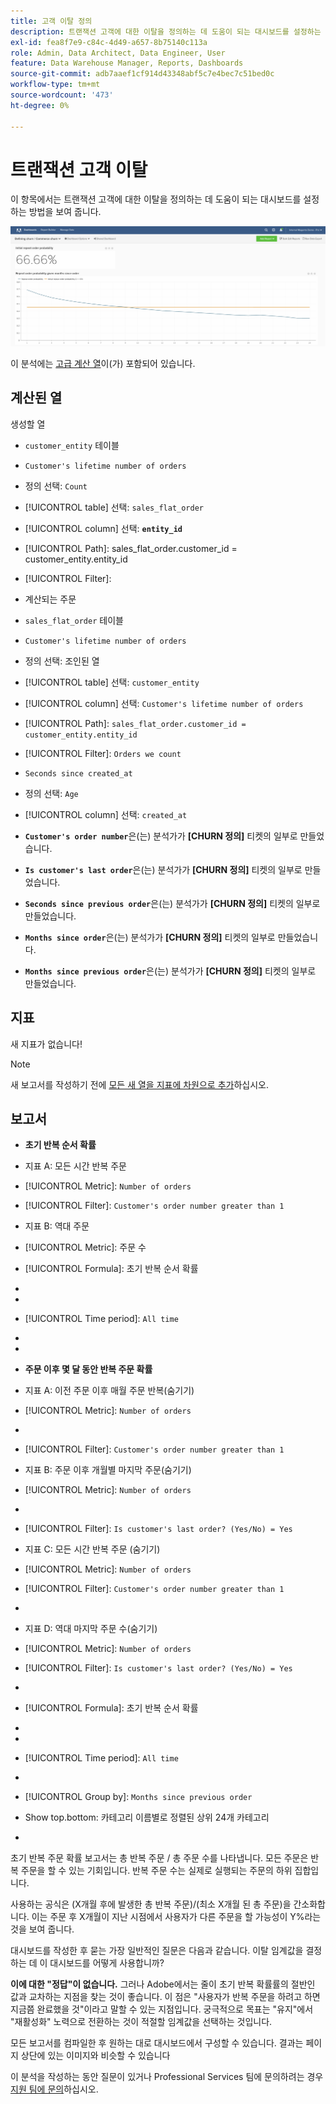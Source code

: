```yaml
---
title: 고객 이탈 정의
description: 트랜잭션 고객에 대한 이탈을 정의하는 데 도움이 되는 대시보드를 설정하는 방법에 대해 알아봅니다.
exl-id: fea8f7e9-c84c-4d49-a657-8b75140c113a
role: Admin, Data Architect, Data Engineer, User
feature: Data Warehouse Manager, Reports, Dashboards
source-git-commit: adb7aaef1cf914d43348abf5c7e4bec7c51bed0c
workflow-type: tm+mt
source-wordcount: '473'
ht-degree: 0%

---
```


# 트랜잭션 고객 이탈

이 항목에서는 트랜잭션 고객에 대한 이탈을 정의하는 데 도움이 되는 대시보드를 설정하는 방법을 보여 줍니다.

![](../../assets/churn-deashboard.png)

이 분석에는 [고급 계산 열](../data-warehouse-mgr/adv-calc-columns.md)이(가) 포함되어 있습니다.

## 계산된 열

생성할 열

* `customer_entity` 테이블
* `Customer's lifetime number of orders`
* 정의 선택: `Count`
* [!UICONTROL table] 선택: `sales_flat_order`
* [!UICONTROL column] 선택: **`entity_id`**
* [!UICONTROL Path]: sales_flat_order.customer_id = customer_entity.entity_id
* [!UICONTROL Filter]:
* 계산되는 주문

* `sales_flat_order` 테이블
* `Customer's lifetime number of orders`
* 정의 선택: 조인된 열
* [!UICONTROL table] 선택: `customer_entity`
* [!UICONTROL column] 선택: `Customer's lifetime number of orders`
* [!UICONTROL Path]: `sales_flat_order.customer_id = customer_entity.entity_id`
* [!UICONTROL Filter]: `Orders we count`

* `Seconds since created_at`
* 정의 선택: `Age`
* [!UICONTROL column] 선택: `created_at`

* **`Customer's order number`**&#x200B;은(는) 분석가가 **[CHURN 정의]** 티켓의 일부로 만들었습니다.
* **`Is customer's last order`**&#x200B;은(는) 분석가가 **[CHURN 정의]** 티켓의 일부로 만들었습니다.
* **`Seconds since previous order`**&#x200B;은(는) 분석가가 **[CHURN 정의]** 티켓의 일부로 만들었습니다.
* **`Months since order`**&#x200B;은(는) 분석가가 **[CHURN 정의]** 티켓의 일부로 만들었습니다.
* **`Months since previous order`**&#x200B;은(는) 분석가가 **[CHURN 정의]** 티켓의 일부로 만들었습니다.

## 지표

새 지표가 없습니다!

>[!NOTE]
>
>새 보고서를 작성하기 전에 [모든 새 열을 지표에 차원으로 추가](../data-warehouse-mgr/manage-data-dimensions-metrics.md)하십시오.

## 보고서

* **초기 반복 순서 확률**
* 지표 A: 모든 시간 반복 주문
* [!UICONTROL Metric]: `Number of orders`
* [!UICONTROL Filter]: `Customer's order number greater than 1`

* 지표 B: 역대 주문
* [!UICONTROL Metric]: 주문 수

* [!UICONTROL Formula]: 초기 반복 순서 확률
* 
  [!UICONTROL 공식]: `A/B`
* 
  [!UICONTROL Format]: `Percent`

* [!UICONTROL Time period]: `All time`
* 
  [!UICONTROL Interval]: `None`
* 
  [!UICONTROL Chart type]: `Scalar`

* **주문 이후 몇 달 동안 반복 주문 확률**
* 지표 A: 이전 주문 이후 매월 주문 반복(숨기기)
* [!UICONTROL Metric]: `Number of orders`
* 
  [!UICONTROL Perspective]: `Cumulative`
* [!UICONTROL Filter]: `Customer's order number greater than 1`

* 지표 B: 주문 이후 개월별 마지막 주문(숨기기)
* [!UICONTROL Metric]: `Number of orders`
* 
  [!UICONTROL Perspective]: `Cumulative`
* [!UICONTROL Filter]: `Is customer's last order? (Yes/No) = Yes`

* 지표 C: 모든 시간 반복 주문 (숨기기)
* [!UICONTROL Metric]: `Number of orders`
* [!UICONTROL Filter]: `Customer's order number greater than 1`

* 
  [!UICONTROL 그룹 기준]: `Independent`

* 지표 D: 역대 마지막 주문 수(숨기기)
* [!UICONTROL Metric]: `Number of orders`
* [!UICONTROL Filter]: `Is customer's last order? (Yes/No) = Yes`

* 
  [!UICONTROL 그룹 기준]: `Independent`

* [!UICONTROL Formula]: 초기 반복 순서 확률
* 
  [!UICONTROL 공식]: `(C-A)/(C+D-A-B)`
* 
  [!UICONTROL Format]: `Percent`

* [!UICONTROL Time period]: `All time`
* 
  [!UICONTROL Interval]: `None`
* [!UICONTROL Group by]: `Months since previous order`
* Show top.bottom: 카테고리 이름별로 정렬된 상위 24개 카테고리

* 
  [!UICONTROL Chart type]: `Line`

초기 반복 주문 확률 보고서는 총 반복 주문 / 총 주문 수를 나타냅니다. 모든 주문은 반복 주문을 할 수 있는 기회입니다. 반복 주문 수는 실제로 실행되는 주문의 하위 집합입니다.

사용하는 공식은 (X개월 후에 발생한 총 반복 주문)/(최소 X개월 된 총 주문)을 간소화합니다. 이는 주문 후 X개월이 지난 시점에서 사용자가 다른 주문을 할 가능성이 Y%라는 것을 보여 줍니다.

대시보드를 작성한 후 묻는 가장 일반적인 질문은 다음과 같습니다. 이탈 임계값을 결정하는 데 이 대시보드를 어떻게 사용합니까?

**이에 대한 &quot;정답&quot;이 없습니다.** 그러나 Adobe에서는 줄이 초기 반복 확률률의 절반인 값과 교차하는 지점을 찾는 것이 좋습니다. 이 점은 &quot;사용자가 반복 주문을 하려고 하면 지금쯤 완료했을 것&quot;이라고 말할 수 있는 지점입니다. 궁극적으로 목표는 &quot;유지&quot;에서 &quot;재활성화&quot; 노력으로 전환하는 것이 적절할 임계값을 선택하는 것입니다.

모든 보고서를 컴파일한 후 원하는 대로 대시보드에서 구성할 수 있습니다. 결과는 페이지 상단에 있는 이미지와 비슷할 수 있습니다

이 분석을 작성하는 동안 질문이 있거나 Professional Services 팀에 문의하려는 경우 [지원 팀에 문의](https://experienceleague.adobe.com/docs/commerce-knowledge-base/kb/troubleshooting/miscellaneous/mbi-service-policies.html)하십시오.
